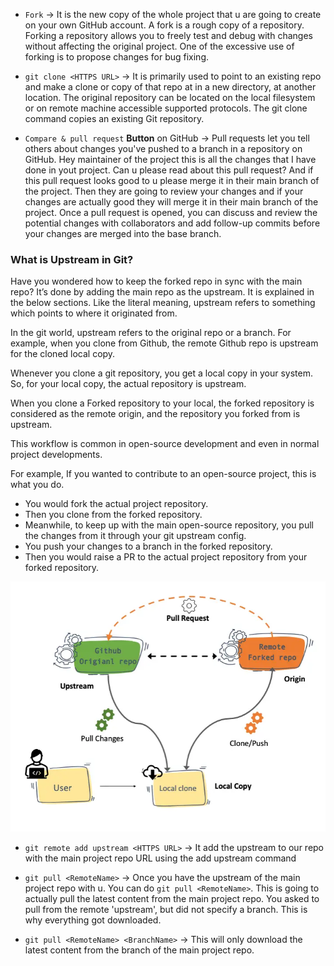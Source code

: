 - `Fork` -> It is the new copy of the whole project that u are going to create on your own GitHub account. A fork is a rough copy of a repository. Forking a repository allows you to freely test and debug with changes without affecting the original project. One of the excessive use of forking is to propose changes for bug fixing.

-  `git clone <HTTPS URL>` -> It is primarily used to point to an existing repo and make a clone or copy of that repo at in a new directory, at another location. The original repository can be located on the local filesystem or on remote machine accessible supported protocols. The git clone command copies an existing Git repository.

- `Compare & pull request` **Button** on GitHub -> Pull requests let you tell others about changes you've pushed to a branch in a repository on GitHub. Hey maintainer of the project this is all the changes that I have done in yout project. Can u please read about this pull request? And if this pull request looks good to u please merge it in their main branch of the project. Then they are going to review your changes and if your changes are actually good they will merge it in their main branch of the project. Once a pull request is opened, you can discuss and review the potential changes with collaborators and add follow-up commits before your changes are merged into the base branch. 

### What is Upstream in Git?

Have you wondered how to keep the forked repo in sync with the main repo? It’s done by adding the main repo as the upstream. It is explained in the below sections.
Like the literal meaning, upstream refers to something which points to where it originated from.

In the git world, upstream refers to the original repo or a branch. For example, when you clone from Github, the remote Github repo is upstream for the cloned local copy.


Whenever you clone a git repository, you get a local copy in your system. So, for your local copy, the actual repository is upstream.

When you clone a Forked repository to your local, the forked repository is considered as the remote origin, and the repository you forked from is upstream.

This workflow is common in open-source development and even in normal project developments.

For example, If you wanted to contribute to an open-source project, this is what you do.

- You would fork the actual project repository.
- Then you clone from the forked repository.
- Meanwhile, to keep up with the main open-source repository, you pull the changes from it through your git upstream config.
- You push your changes to a branch in the forked repository.
- Then you would raise a PR to the actual project repository from your forked repository.

<img src="./Screenshots/Screenshot5.webp"  width="700" height="400">



- `git remote add upstream <HTTPS URL>` -> It add the upstream to our repo with the main project repo URL using the add upstream command


- `git pull <RemoteName>` -> Once you have the upstream of the main project repo with u. You can do `git pull <RemoteName>`. This is going to actually pull the latest content from the main project repo. You asked to pull from the remote 'upstream', but did not specify a branch. This is why everything got downloaded.


- `git pull <RemoteName> <BranchName>` -> This will only download the latest content from the <BranchName> branch of the main project repo.

